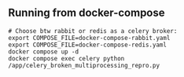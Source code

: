 
## Running from docker-compose

```shell
# Choose btw rabbit or redis as a celery broker:
export COMPOSE_FILE=docker-compose-rabbit.yaml
export COMPOSE_FILE=docker-compose-redis.yaml
docker compose up -d
docker compose exec celery python /app/celery_broken_multiprocessing_repro.py
```
